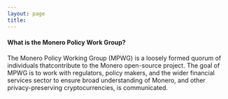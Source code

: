 ```yaml
---
layout: page
title: 
---
```


#### What is the Monero Policy Work Group?

The Monero Policy Working Group (MPWG) is a loosely formed quorum of individuals thatcontribute to the Monero open-source project. The goal of MPWG is to work with regulators, policy makers, and the wider financial services sector to ensure broad understanding of Monero, and other privacy-preserving cryptocurrencies, is communicated.
